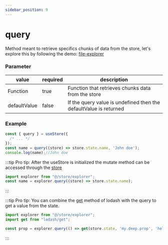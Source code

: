 ```yaml
---
sidebar_position: 9
---
```


# query

Method meant to retrieve specifics chunks of data from the store, let's explore this by following the demo: [file-explorer](/docs/api/advanced/Example#queries)

### Parameter

| value         | required | description                                                       |
| ------------- | -------- | ----------------------------------------------------------------- |
| Function      | true     | Function that retrieves chunks data from the store                |
| defaultValue  | false    | If the query value is undefined then the defaultValue is returned |

### Example

```javascript
const { query } = useStore({
  /* ... */
});
const name = query((store) => store.state.name, 'John doe'); 
console.log(name);//John doe 
```

:::tip
Pro tip: After the useStore is initialized the mutate method can be accessed through the [store](/docs/api/advanced/useStore#store)


```javascript
import explorer from "@/store/explorer";
const name = explorer.query((store) => store.state.name);
```
:::

:::tip
Pro tip: You can combine the [get](https://lodash.com/docs/4.17.15#get) method of lodash with the query to get a value from the state.

```javascript
import explorer from "@/store/explorer";
import get from "lodash/get";

const prop = explorer.query(() => get(store.state, 'my.deep.prop', 'hello'));
```
:::
